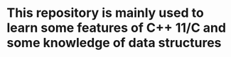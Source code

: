 # This repository is mainly used to learn some features of C++ 11/C and some knowledge of data structures

